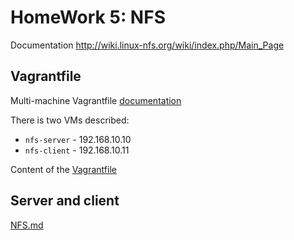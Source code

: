 # HomeWork 5: NFS

Documentation http://wiki.linux-nfs.org/wiki/index.php/Main_Page

## Vagrantfile

Multi-machine Vagrantfile [documentation](https://www.vagrantup.com/docs/multi-machine)

There is two VMs described:
- `nfs-server` - 192.168.10.10
- `nfs-client` - 192.168.10.11

Content of the [Vagrantfile](./Vagrantfile)

## Server and client

[NFS.md](./NFS.md)
